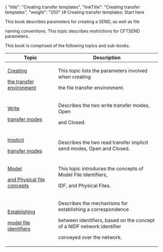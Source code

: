 {
    "title": "Creating transfer templates",
    "linkTitle": "Creating transfer templates",
    "weight": "200"
}# Creating transfer templates: Start here

This book describes parameters for creating a SEND, as well as file
naming conventions. This topic describes restrictions for CFTSEND parameters.

This book is comprised of the following topics and sub-books.

<table data-cellspacing="0" width="90%">
<thead>
<tr class="header">
<th>Topic</th>
<th>Description</th>
</tr>
</thead>
<tbody>
<tr class="odd" data-valign="top">
<td width="33.191%"><p><a href="create_transfer_environment_start_here">Creating
the transfer environment</a></p></td>
<td width="66.809%"><p>This topic lists the parameters involved when creating
the file transfer environment.</p></td>
</tr>
<tr class="even" data-valign="top">
<td width="33.191%"><p><a href="write_transfer_modes">Write
transfer modes</a></p></td>
<td width="66.809%"><p>Describes the two write transfer modes, <span>Open</span>
and <span>Closed</span>.</p></td>
</tr>
<tr class="odd" data-valign="top">
<td width="33.191%"><p><a href="implicit_transfer_modes">Implicit
transfer modes</a></p></td>
<td width="66.809%"><p>Describes the two read transfer implicit send modes, <span>Open</span> and <span>Closed</span>.</p></td>
</tr>
<tr class="even" data-valign="top">
<td width="33.191%"><p><a href="model_and_physical_file_concepts">Model
and Physical file concepts</a></p></td>
<td width="66.809%"><p>This topic introduces the concepts of Model File Identifiers,
IDF, and Physical Files.</p></td>
</tr>
<tr class="odd" data-valign="top">
<td width="33.191%"><p><a href="establishing_model_file_identifiers">Establishing
model file identifiers</a></p></td>
<td width="66.809%"><p>Describes the mechanisms for establishing a correspondence
between identifiers, based on the concept of a NIDF network identifier
conveyed over the network.</p></td>
</tr>
</tbody>
</table>

 
